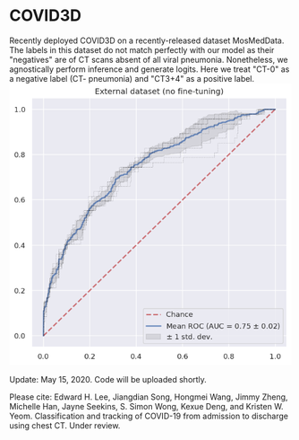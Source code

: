 # COVID3D


Recently deployed COVID3D on a recently-released dataset MosMedData. The labels in this dataset do not match perfectly with our model as their "negatives" are of CT scans absent of all viral pneumonia. Nonetheless, we agnostically perform inference and generate logits. Here we treat "CT-0" as a negative label (CT- pneumonia) and "CT3+4" as a positive label.
![Image](deployment_histogram_on_recentlyadded3.png)


Update: May 15, 2020. Code will be uploaded shortly.

Please cite:
Edward H. Lee, Jiangdian Song, Hongmei Wang, Jimmy Zheng, Michelle Han, 
Jayne Seekins, S. Simon Wong, Kexue Deng, and Kristen W. Yeom. Classification and tracking of COVID-19 from
admission to discharge using chest CT. Under review.




